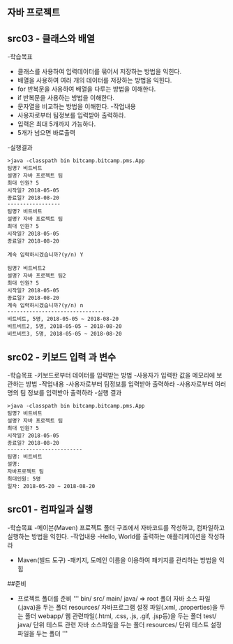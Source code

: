## 자바 프로젝트

## src03 - 클래스와 배열

-학습목표
  - 클래스를 사용하여 입력데이터를 묶어서 저장하는 방법을 익힌다.
  - 배열을 사용하여 여러 개의 데이터를 저장하는 방법을 익힌다.
  - for 반복문을 사용하여 배열을 다루는 방법을 이해한다.
  - if 반복문을 사용하는 방법을 이해한다.
  - 문자열을 비교하는 방법을 이해한다.
-작업내용
  - 사용자로부터 팀정보를 입력받아 출력하라.
  - 입력은 최대 5개까지 가능하다.
  - 5개가 넘으면 바로출력

-실행결과
```
>java -classpath bin bitcamp.bitcamp.pms.App
팀명? 비트비트
설명? 자바 프로젝트 팀
최대 인원? 5
시작일? 2018-05-05
종료일? 2018-08-20
-----------------
팀명? 비트비트
설명? 자바 프로젝트 팀
최대 인원? 5
시작일? 2018-05-05
종료일? 2018-08-20

계속 입력하시겠습니까?(y/n) Y

팀명? 비트비트2
설명? 자바 프로젝트 팀2
최대 인원? 5
시작일? 2018-05-05
종료일? 2018-08-20
계속 입력하시겠습니까?(y/n) n
-------------------------------
비트비트, 5명, 2018-05-05 ~ 2018-08-20
비트비트2, 5명, 2018-05-05 ~ 2018-08-20
비트비트3, 5명, 2018-05-05 ~ 2018-08-20
```



## src02 - 키보드 입력 과 변수

-학습목표
  -키보드로부터 데이터를 입력받는 방법
  -사용자가 입력한 값을 메모리에 보관하는 방법
-작업내용
  -사용자로부터 팀정보를 입력받아 출력하라
  -사용자로부터 여러명의 팀 정보를 입력받아 출력하라
-실행 결과

```
>java -classpath bin bitcamp.bitcamp.pms.App
팀명? 비트비트
설명? 자바 프로젝트 팀
최대 인원? 5
시작일? 2018-05-05
종료일? 2018-08-20
------------------------
팀명: 비트비트
설명:
자바프로젝트 팀
최대인원: 5명
일자: 2018-05-20 ~ 2018-08-20
```
  
## src01 - 컴파일과 실행
-학습목표
  -메이븐(Maven) 프로젝트 폴더 구조에서 자바코드를 작성하고, 컴파일하고 실행하는 방법을 
   익힌다.
-작업내용
  -Hello, World를 출력하는 애플리케이션을 작성하라
- Maven(빌드 도구)
-패키지, 도메인 이름을 이용하여 패키지를 관리하는 방법을 익힘


##준비
- 프로젝트 폴더를 준비
'''
bin/
src/
    main/
        java/ => root 폴더
          자바 소스 파일(.java)을 두는 폴더
        resources/
          자바프로그램 설정 파일(.xml, .properties)을 두는 폴더
        webapp/
          웹 관련파일(.html, .css, .js, .gif, .jsp등)을 두는 폴더
    test/
        java/
          단위 테스트 관련 자바 소스파일을 두는 폴더
        resources/
          단위 테스트 설정 파일을 두는 폴더
'''    


